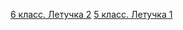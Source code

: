 
[6 класс. Летучка 2](https://docs.google.com/forms/d/e/1FAIpQLSeCY1PD1keS2T--rNj3ScSu_8R6y1oPiXQQ0uxB1hZgQHhccg/viewform)
[5 класс. Летучка 1](https://docs.google.com/forms/d/e/1FAIpQLSfpoUpHxQLG5Bj2Kbd9C1YKypaLtBkbYwr_YgW7DRDyfTrzWA/viewform)
